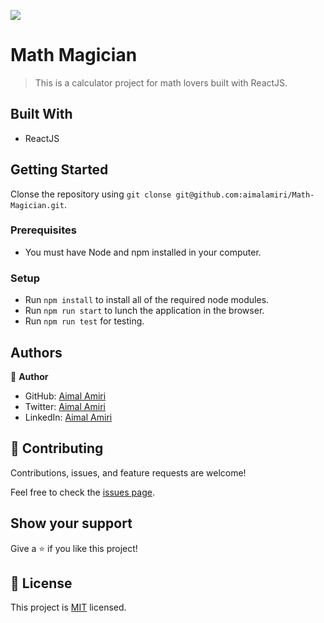 ![](https://img.shields.io/badge/Microverse-blueviolet)

# Math Magician

> This is a calculator project for math lovers built with ReactJS.


## Built With

- ReactJS

## Getting Started

Clonse the repository using `git clonse git@github.com:aimalamiri/Math-Magician.git`.

### Prerequisites
- You must have Node and npm installed in your computer.
### Setup
- Run `npm install` to install all of the required node modules.
- Run `npm run start` to lunch the application in the browser.
- Run `npm run test` for testing.


## Authors

👤 **Author**

- GitHub: [Aimal Amiri](https://github.com/aimalamiri)
- Twitter: [Aimal Amiri](https://twitter.com/meaimal)
- LinkedIn: [Aimal Amiri](https://linkedin.com/in/aimal-amiri)

## 🤝 Contributing

Contributions, issues, and feature requests are welcome!

Feel free to check the [issues page](../../issues/).

## Show your support

Give a ⭐️ if you like this project!

## 📝 License

This project is [MIT](./MIT.md) licensed.
